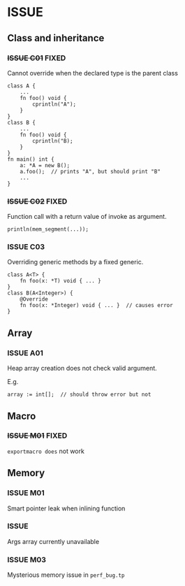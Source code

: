 ﻿# ISSUE

## Class and inheritance

### ~~ISSUE C01~~ FIXED
Cannot override when the declared type is the parent class
```
class A {
    ...
    fn foo() void {
        cprintln("A");
    }
}
class B {
    ...
    fn foo() void {
        cprintln("B);
    }
}
fn main() int {
    a: *A = new B();
    a.foo();  // prints "A", but should print "B"
    ...
}
```

### ~~ISSUE C02~~ FIXED
Function call with a return value of invoke as argument.
```
println(mem_segment(...));
```

### ISSUE C03
Overriding generic methods by a fixed generic.
```
class A<T> {
    fn foo(x: *T) void { ... }
}
class B(A<Integer>) {
    @Override
    fn foo(x: *Integer) void { ... }  // causes error
}
```

## Array

### ISSUE A01
Heap array creation does not check valid argument.

E.g.
```
array := int[];  // should throw error but not
```

## Macro

### ~~ISSUE M01~~ FIXED
`exportmacro does` not work


## Memory

### ISSUE M01 
Smart pointer leak when inlining function

### ISSUE
Args array currently unavailable

### ISSUE M03
Mysterious memory issue in `perf_bug.tp`
